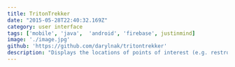```yaml
---
title: TritonTrekker
date: "2015-05-28T22:40:32.169Z"
category: user interface
tags: ['mobile', 'java',  'android', 'firebase', justinmind]
image: './image.jpg'
github: 'https://github.com/darylnak/tritontrekker'
description: "Displays the locations of points of interest (e.g. restrooms, printers, water refilling stations) at UC San Diego. Users are also able to add POIs, rate them, and get directions to them."
---
```

